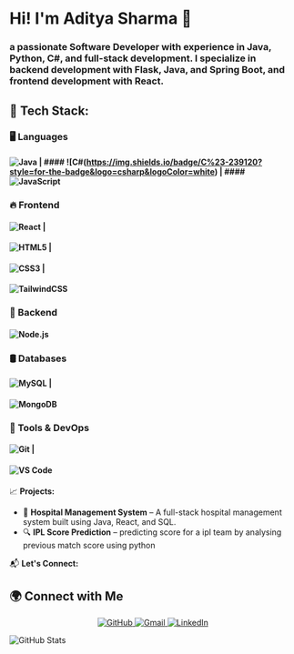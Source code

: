 
# Hi! I'm Aditya Sharma 👋
 ### a passionate Software Developer with experience in Java, Python, C#, and full-stack development. I specialize in backend development with Flask, Java, and Spring Boot, and frontend development with React.
## 🌟 Tech Stack:

### 🖥️ Languages
#### ![Java](https://img.shields.io/badge/Java-ED8B00?style=for-the-badge&logo=java&logoColor=white) | #### ![C#(https://img.shields.io/badge/C%23-239120?style=for-the-badge&logo=csharp&logoColor=white) | #### ![JavaScript](https://img.shields.io/badge/JavaScript-F7DF1E?style=for-the-badge&logo=javascript&logoColor=black)  

### 🔥 Frontend  
#### ![React](https://img.shields.io/badge/React-20232A?style=for-the-badge&logo=react&logoColor=61DAFB) |  
#### ![HTML5](https://img.shields.io/badge/HTML5-E34F26?style=for-the-badge&logo=html5&logoColor=white)  |
#### ![CSS3](https://img.shields.io/badge/CSS3-1572B6?style=for-the-badge&logo=css3&logoColor=white)  |
#### ![TailwindCSS](https://img.shields.io/badge/TailwindCSS-06B6D4?style=for-the-badge&logo=tailwindcss&logoColor=white)  

### 🚀 Backend  
#### ![Node.js](https://img.shields.io/badge/Node.js-339933?style=for-the-badge&logo=node.js&logoColor=white)  

### 🛢️ Databases  
#### ![MySQL](https://img.shields.io/badge/MySQL-4479A1?style=for-the-badge&logo=mysql&logoColor=white)  |
#### ![MongoDB](https://img.shields.io/badge/MongoDB-47A248?style=for-the-badge&logo=mongodb&logoColor=white)  

### 🧰 Tools & DevOps  
#### ![Git](https://img.shields.io/badge/Git-F05032?style=for-the-badge&logo=git&logoColor=white)  |
#### ![VS Code](https://img.shields.io/badge/VS%20Code-007ACC?style=for-the-badge&logo=visual-studio-code&logoColor=white)  


📈 **Projects:**  
- 🏥 **Hospital Management System** – A full-stack hospital management system built using Java, React, and SQL.  
- 🔍 **IPL Score Prediction** – predicting score for a ipl team by analysing previous match score using python   

📬 **Let's Connect:**  
## 🌍 Connect with Me  
<p align="center">
  <a href="https://github.com/Adityasharma081003" target="_blank">
    <img src="https://img.icons8.com/ios-filled/50/ffffff/github.png" alt="GitHub"/>
  </a>
  <a href="rs6441419@gmail.com">
    <img src="https://img.icons8.com/ios-filled/50/ffffff/gmail-new.png" alt="Gmail"/>
  </a>
  <a href="https://www.linkedin.com/in/aditya-sharma-a1606325a/" target="_blank">
    <img src="https://img.icons8.com/ios-filled/50/ffffff/linkedin.png" alt="LinkedIn"/>
  </a>
</p>



![GitHub Stats](https://github-readme-stats.vercel.app/api?username=Adityasharma081003&show_icons=true&theme=radical)

